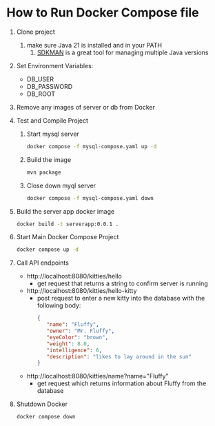 # How to Run Docker Compose file

1. Clone project
   1. make sure Java 21 is installed and in your PATH 
      1. [SDKMAN](https://sdkman.io/) is a great tool for managing multiple Java versions

1. Set Environment Variables:
   - DB_USER
   - DB_PASSWORD
   - DB_ROOT

1. Remove any images of server or db from Docker

1. Test and Compile Project
   1. Start mysql server 
      ```bash 
      docker compose -f mysql-compose.yaml up -d
      ``` 
   
   2. Build the image
      ```bash 
      mvn package 
      ``` 
   
   3. Close down myql server
      ```bash 
      docker compose -f mysql-compose.yaml down
      ``` 

2. Build the server app docker image
      ```bash
      docker build -t serverapp:0.0.1 .
      ```

3. Start Main Docker Compose Project
    ```bash
    docker compose up -d
    ```
4. Call API endpoints
   - http://localhost:8080/kitties/hello
     - get request that returns a string to confirm server is running
   - http://localhost:8080/kitties/hello-kitty
     - post request to enter a new kitty into the database with the following body:
         ```json
         {
            "name": "Fluffy",
            "owner": "Mr. Fluffy",
            "eyeColor": "brown",
            "weight": 8.0,
            "intelligence": 6,
            "description": "likes to lay around in the sun"
         }
         ```
    - http://localhost:8080/kitties/name?name="Fluffy"
      - get request which returns information about Fluffy from the database
5. Shutdown Docker
    ```bash
    docker compose down
    ```
